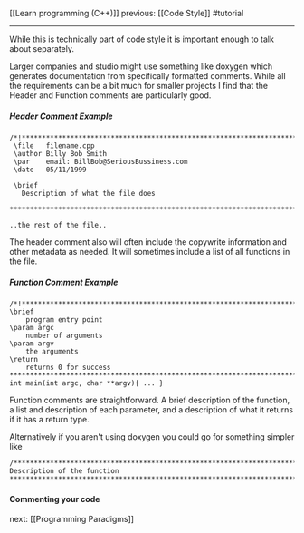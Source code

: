 [[Learn programming (C++)]]  previous: [[Code Style]]   #tutorial

---

While this is technically part of code style it is important enough to talk about separately.

Larger companies and studio might use something like doxygen which generates documentation from specifically formatted comments. While all the requirements can be a bit much for smaller projects I find that the Header and Function comments are particularly good.

##### Header Comment Example
```
/*!*****************************************************************************
 \file   filename.cpp
 \author Billy Bob Smith
 \par    email: BillBob@SeriousBussiness.com 
 \date   05/11/1999
 
 \brief 
   Description of what the file does
 
*******************************************************************************/

..the rest of the file..
```
The header comment also will often include the copywrite information and other metadata as needed.
It will sometimes include a list of all functions in the file.

##### Function Comment Example
```
/*!****************************************************************************
\brief
    program entry point
\param argc
    number of arguments
\param argv
    the arguments 
\return
    returns 0 for success
******************************************************************************/
int main(int argc, char **argv){ ... }
```
Function comments are straightforward. A brief description of the function, a list and description of each parameter, and a description of what it returns if it has a return type.

Alternatively if you aren't using doxygen you could go for something simpler like
```
/*****************************************************************************
Description of the function
******************************************************************************/
```

#### Commenting your code












next: [[Programming Paradigms]] 
